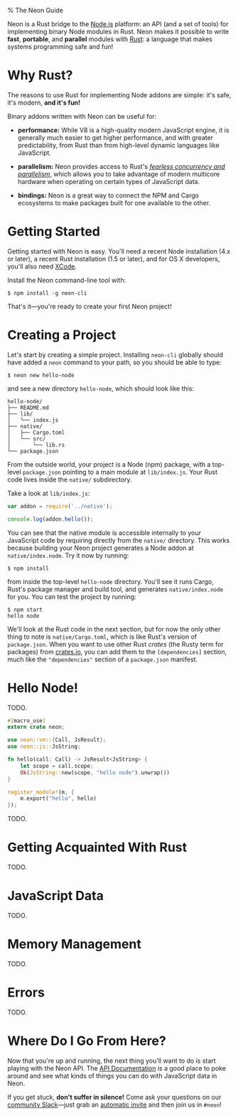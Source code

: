 % The Neon Guide

Neon is a Rust bridge to the [Node.js](http://nodejs.org) platform: an
API (and a set of tools) for implementing binary Node modules in
Rust. Neon makes it possible to write **fast**, **portable**, and
**parallel** modules with [Rust](http://www.rust-lang.org): a language
that makes systems programming safe and fun!

# Why Rust?

The reasons to use Rust for implementing Node addons are simple: it's
safe, it's modern, **and it's fun!**

Binary addons written with Neon can be useful for:

* **performance:** While V8 is a high-quality modern JavaScript
engine, it is generally much easier to get higher performance, and
with greater predictability, from Rust than from high-level dynamic
languages like JavaScript.

* **parallelism:** Neon provides access to Rust's [_fearless
concurrency and
parallelism_](http://blog.rust-lang.org/2015/04/10/Fearless-Concurrency.html),
which allows you to take advantage of modern multicore hardware when
operating on certain types of JavaScript data.

* **bindings:** Neon is a great way to connect the NPM and Cargo
ecosystems to make packages built for one available to the other.

# Getting Started

Getting started with Neon is easy. You'll need a recent Node
installation (4.x or later), a recent Rust installation (1.5 or
later), and for OS X developers, you'll also need
[XCode](https://developer.apple.com/xcode/).

Install the Neon command-line tool with:

```shell
$ npm install -g neon-cli
```

That's it—you're ready to create your first Neon project!

# Creating a Project

Let's start by creating a simple project. Installing `neon-cli`
globally should have added a `neon` command to your path, so you
should be able to type:

```shell
$ neon new hello-node
```

and see a new directory `hello-node`, which should look like this:

```text
hello-node/
├── README.md
├── lib/
│   └── index.js
├── native/
│   ├── Cargo.toml
│   └── src/
│       └── lib.rs
└── package.json
```

From the outside world, your project is a Node (npm) package, with a
top-level `package.json` pointing to a main module at
`lib/index.js`. Your Rust code lives inside the `native/`
subdirectory.

Take a look at `lib/index.js`:

```javascript
var addon = require('../native');

console.log(addon.hello());
```

You can see that the native module is accessible internally to your
JavaScript code by requiring directly from the `native/`
directory. This works because building your Neon project generates a
Node addon at `native/index.node`. Try it now by running:

```shell
$ npm install
```

from inside the top-level `hello-node` directory. You'll see it runs
Cargo, Rust's package manager and build tool, and generates
`native/index.node` for you. You can test the project by running:

```shell
$ npm start
hello node
```

We'll look at the Rust code in the next section, but for now the only
other thing to note is `native/Cargo.toml`, which is like Rust's
version of `package.json`. When you want to use other Rust _crates_
(the Rusty term for packages) from [crates.io](http://crates.io), you
can add them to the `[dependencies]` section, much like the
`"dependencies"` section of a `package.json` manifest.

# Hello Node!

TODO.

```rust
#[macro_use]
extern crate neon;

use neon::vm::{Call, JsResult};
use neon::js::JsString;

fn hello(call: Call) -> JsResult<JsString> {
    let scope = call.scope;
    Ok(JsString::new(scope, "hello node").unwrap())
}

register_module!(m, {
    m.export("hello", hello)
});
```

TODO.

# Getting Acquainted With Rust

TODO.

# JavaScript Data

TODO.

# Memory Management

TODO.

# Errors

TODO.

# Where Do I Go From Here?

Now that you're up and running, the next thing you'll want to do is
start playing with the Neon API. The [API Documentation](./neon) is a
good place to poke around and see what kinds of things you can do with
JavaScript data in Neon.

If you get stuck, **don't suffer in silence!** Come ask your questions
on our [community Slack](http://rustbridge.slack.com)—just grab an
[automatic invite](http://rustbridge-community-slackin.herokuapp.com/)
and then join us in `#neon`!
